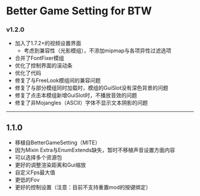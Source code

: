 # Better Game Setting for BTW

### v1.2.0
* 加入了1.7.2+的视频设置界面
    * 考虑到兼容性（光影模组），不添加mipmap与各项异性过滤选项
* 合并了FontFixer模组
* 优化了控制界面的滚动条
* 优化了代码
* 修复了与FreeLook模组间的兼容问题
* 修复了与部分模组同时加载时，模组的GuiSlot没有深色背景的问题
* 修复了点击本模组新增GuiSlot时，不播放音效的问题
* 修复了非Mojangles（ASCII）字体不显示文本阴影的问题

---

## 1.1.0
* 移植自BetterGameSetting（MITE）
* 因为Mixin Extra与EnumExtends缺失，暂时不移植声音设置方面内容
* 可以选择多个资源包
* 更好的调整渲染距离和Gui缩放
* 自定义Fps最大值
* 更低的Fov
* 更好的控制设置（注意：目前不支持重置mod的按键绑定）